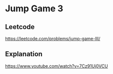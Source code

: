 # Jump Game 3

## Leetcode
https://leetcode.com/problems/jump-game-III/

## Explanation 
https://www.youtube.com/watch?v=7Cz91Uj0VCU 